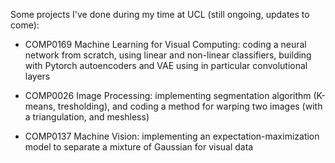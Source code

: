 Some projects I've done during my time at UCL (still ongoing, updates to come):

- COMP0169 Machine Learning for Visual Computing: coding a neural network from scratch, using linear and non-linear classifiers, building with Pytorch autoencoders and VAE using in particular convolutional layers

- COMP0026 Image Processing: implementing segmentation algorithm (K-means, tresholding), and coding a method for warping two images (with a triangulation, and meshless)

- COMP0137 Machine Vision: implementing an expectation-maximization model to separate a mixture of Gaussian for visual data

